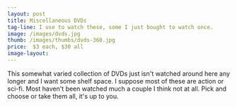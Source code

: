 ```yaml
---
layout: post
title: Miscellaneous DVDs
tag-line: I use to watch these, some I just bought to watch once.
image: /images/dvds.jpg
thumb: /images/thumbs/dvds-360.jpg
price:  $3 each, $30 all
image-layout: 
---
```


This somewhat varied collection of DVDs just isn't watched around here any longer and I want some shelf space. I
suppose most of these are action or sci-fi. Most haven't been watched much a couple I think not at all. Pick and
choose or take them all, it's up to you.